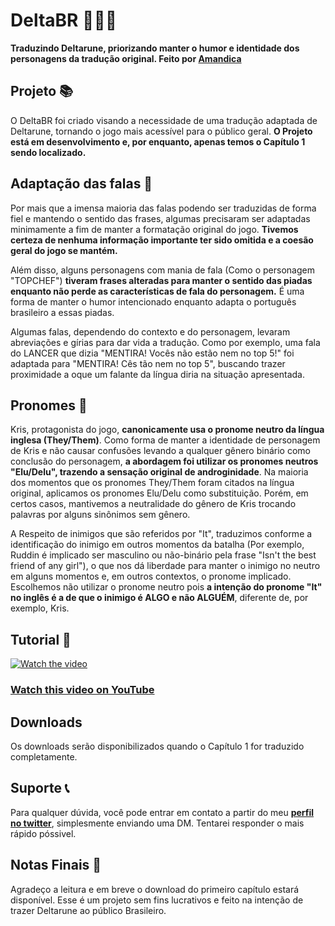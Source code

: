 # DeltaBR 💙💚💛
**Traduzindo Deltarune, priorizando manter o humor e identidade dos personagens da tradução original. Feito por [Amandica](https://x.com/amandicalove)**
## Projeto 📚
O DeltaBR foi criado visando a necessidade de uma tradução adaptada de Deltarune, tornando o jogo mais acessível para o público geral. **O Projeto está em desenvolvimento e, por enquanto, apenas temos o Capítulo 1 sendo localizado.**
## Adaptação das falas 💬
Por mais que a imensa maioria das falas podendo ser traduzidas de forma fiel e mantendo o sentido das frases, algumas precisaram ser adaptadas minimamente a fim de manter a formatação original do jogo. **Tivemos certeza de nenhuma informação importante ter sido omitida e a coesão geral do jogo se mantém.**

Além disso, alguns personagens com mania de fala (Como o personagem "TOPCHEF") **tiveram frases alteradas para manter o sentido das piadas enquanto não perde as características de fala do personagem.** É uma forma de manter o humor intencionado enquanto adapta o português brasileiro a essas piadas.

Algumas falas, dependendo do contexto e do personagem, levaram abreviações e gírias para dar vida a tradução. Como por exemplo, uma fala do LANCER que dizia "MENTIRA! Vocês não estão nem no top 5!" foi adaptada para "MENTIRA! Cês tão nem no top 5", buscando trazer proximidade a oque um falante da língua diria na situação apresentada.
## Pronomes 👑
Kris, protagonista do jogo, **canonicamente usa o pronome neutro da língua inglesa (They/Them)**. Como forma de manter a identidade de personagem de Kris e não causar confusões levando a qualquer gênero binário como conclusão do personagem, **a abordagem foi utilizar os pronomes neutros "Elu/Delu", trazendo a sensação original de androginidade**. Na maioria dos momentos que os pronomes They/Them foram citados na língua original, aplicamos os pronomes Elu/Delu como substituição. Porém, em certos casos, mantivemos a neutralidade do gênero de Kris trocando palavras por alguns sinônimos sem gênero.

A Respeito de inimigos que são referidos por "It", traduzimos conforme a identificação do inimigo em outros momentos da batalha (Por exemplo, Ruddin é implicado ser masculino ou não-binário pela frase "Isn't the best friend of any girl"), o que nos dá liberdade para manter o inimigo no neutro em alguns momentos e, em outros contextos, o pronome implicado. Escolhemos não utilizar o pronome neutro pois **a intenção do pronome "It" no inglês é a de que o inimigo é ALGO e não ALGUÉM**, diferente de, por exemplo, Kris.
## Tutorial 📝
[![Watch the video](https://img.youtube.com/vi/DHh0R8YyI7k/maxresdefault.jpg)](https://youtu.be/DHh0R8YyI7k)

### [Watch this video on YouTube](https://youtu.be/DHh0R8YyI7k)
## Downloads
Os downloads serão disponibilizados quando o Capítulo 1 for traduzido completamente.
## Suporte 📞
Para qualquer dúvida, você pode entrar em contato a partir do meu **[perfil no twitter](https://x.com/amandicalove)**, simplesmente enviando uma DM. Tentarei responder o mais rápido póssivel.
## Notas Finais 📎
Agradeço a leitura e em breve o download do primeiro capítulo estará disponível. Esse é um projeto sem fins lucrativos e feito na intenção de trazer Deltarune ao público Brasileiro.
